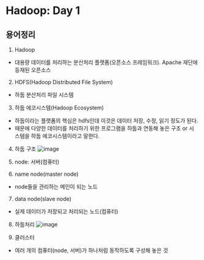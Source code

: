 # Hadoop: Day 1
## 용어정리
1. Hadoop
- 대용량 데이터를 처리하는 분산처리 플랫폼(오픈소스 프레임워크). Apache 재단에 등재된 오픈소스
2. HDFS(Hadoop Distributed File System)
- 하둡 분산처리 파일 시스템
3. 하둡 에코시스템(Hadoop Ecosystem)
- 하둡이라는 플랫폼의 핵심은 hdfs인데 이것은 데이터 저장, 수정, 읽기 정도가 된다.
- 때문에 다양한 데이터를 처리하기 위한 프로그램을 하둡과 연동해 놓은 구조 or 시스템을 하둡 에코시스템이라고 말한다.

4. 하둡 구조
![image](https://user-images.githubusercontent.com/58713684/72956329-ae09c300-3de2-11ea-85db-f8f31210e275.png)
  
5. node: 서버(컴퓨터)
6. name node(master node)
- node들을 관리하는 메인이 되는 노드
7. data node(slave node)
- 실제 데이터가 저장되고 처리되는 노드(컴퓨터)

8. 하둡처리
![image](https://user-images.githubusercontent.com/58713684/72958122-7baf9400-3de9-11ea-94ed-e509a5eb168e.png)

9. 클러스터
- 여러 개의 컴퓨터(node, 서버)가 하나처럼 동작하도록 구성해 놓은 것
